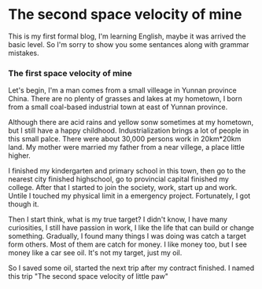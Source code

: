# The second space velocity of mine

This is my first formal blog, I'm learning English, maybe it was arrived the basic level.
So I'm sorry to show you some sentances along with grammar mistakes.

### The first space velocity of mine
Let's begin, I'm a man comes from a small villeage in Yunnan province China.
There are no plenty of grasses and lakes at my hometown, I born from a small coal-based industrial town at east of Yunnan province.

Although there are acid rains and yellow sonw sometimes at my hometown, but I still have a happy childhood.
Industrialization brings a lot of people in this small palce. There were about 30,000 persons work in 20km*20km land.
My mother were married my father from a near villege, a place little higher.

I finished my kindergarten and primary school in this town, then go to the nearest city finished highschool, go to provincial capital finished my college.
After that I started to join the society, work, start up and work. Untile I touched my physical limit in a emergency project.
Fortunately, I got though it.

Then I start think, what is my true target? I didn't know, I have many curiosities, I still have passion in work, I like the life that can build or change something.
Gradually, I found many things I was doing was catch a target form others. Most of them are catch for money. 
I like money too, but I see money like a car see oil. It's not my target, just my oil.

So I saved some oil, started the next trip after my contract finished.
I named this trip "The second space velocity of little paw"
